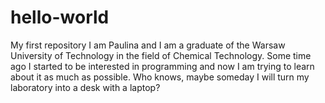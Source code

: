# hello-world
My first repository
I am Paulina and I am a graduate of the Warsaw University of Technology in the field of Chemical Technology. Some time ago I started to be interested in programming and now I am trying to learn about it as much as possible. Who knows, maybe someday I will turn my laboratory into a desk with a laptop?
